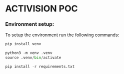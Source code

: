 # ACTIVISION POC

### Environment setup: 
To setup the environment run the following commands:

```python
pip install venv

python3 -m venv .venv
source .venv/bin/activate

pip install -r requirements.txt
```
